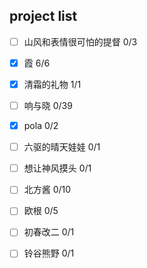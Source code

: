 ## project list


- [ ] 山风和表情很可怕的提督 0/3
- [x] 霞 6/6
- [x] 清霜的礼物 1/1
- [ ] 响与晓 0/39
- [x] pola 0/2
- [ ] 六驱的晴天娃娃 0/1
- [ ] 想让神风摸头 0/1
- [ ] 北方酱 0/10
- [ ] 欧根 0/5
- [ ] 初春改二 0/1
- [ ] 铃谷熊野 0/1

